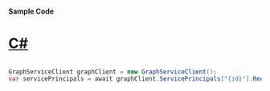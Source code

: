 #### Sample Code
# [C#](#tab/Csharp)

```C#

GraphServiceClient graphClient = new GraphServiceClient();
var servicePrincipals = await graphClient.ServicePrincipals["{id}"].Request().GetAsync();

```